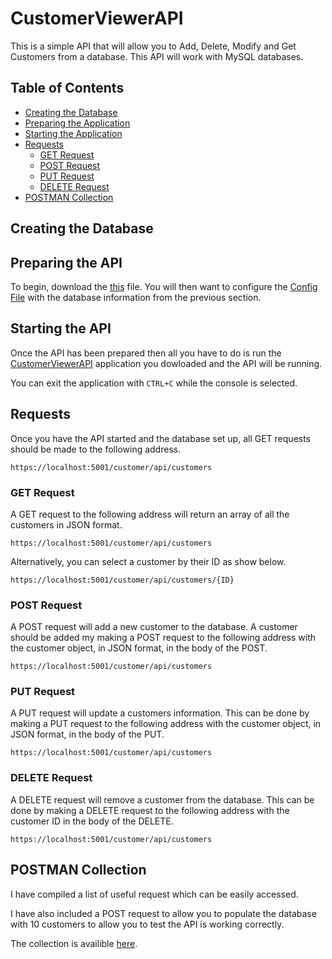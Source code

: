 # **CustomerViewerAPI**
 This is a simple API that will allow you to Add, Delete, Modify and Get Customers from a database. This API will work with MySQL databases.

## Table of Contents
- [Creating the Database]()
- [Preparing the Application]()
- [Starting the Application]()
- [Requests]()
  - [GET Request]()
  - [POST Request]()
  - [PUT Request]()
  - [DELETE Request]()
- [POSTMAN Collection]()

## Creating the Database



## Preparing the API
To begin, download the [this]() file. You will then want to configure the [Config File]() with the database information from the previous section.


## Starting the API
Once the API has been prepared then all you have to do is run the [CustomerViewerAPI]() application you dowloaded and the API will be running.

You can exit the application with `CTRL+C` while the console is selected.


## Requests


 Once you have the API started and the database set up, all GET requests should be made to the following address.

```
https://localhost:5001/customer/api/customers
```

### GET Request
A GET request to the following address will return an array of all the customers in JSON format.

```
https://localhost:5001/customer/api/customers
```

Alternatively, you can select a customer by their ID as show below.

```
https://localhost:5001/customer/api/customers/{ID}
```

### POST Request
A POST request will add a new customer to the database. A customer should be added my making a POST request to the following address with the
customer object, in JSON format, in the body of the POST.

```
https://localhost:5001/customer/api/customers
```

### PUT Request
A PUT request will update a customers information. This can be done by making a PUT request to the following address with the customer object,
in JSON format, in the body of the PUT.

```
https://localhost:5001/customer/api/customers
```

### DELETE Request
A DELETE request will remove a customer from the database. This can be done by making a DELETE request to the following address with the customer ID
in the body of the DELETE.

```
https://localhost:5001/customer/api/customers
```

## POSTMAN Collection

I have compiled a list of useful request which can be easily accessed.

I have also included a POST request to allow you to populate the database with 10 customers to allow you to test the API is working correctly.

The collection is availible [here]().